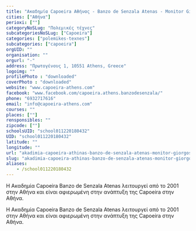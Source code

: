 ```yaml
---
title: "Ακαδημία Capoeira Αθήνας - Banzo de Senzala Atenas - Monitor Giorgos"
cities: ["Αθήνα"]
perioxi: [""]
categoryNoSLug: "Πολεμικές τέχνες"
subcategoriesNoSLug: ["Capoeira"]
categories: ["polemikes-texnes"]
subcategories: ["capoeira"]
orgUID: ""
organisation: ""
orgurl: "-"
address: "Πρωτογένους 1, 10551 Athens, Greece"
logoimg: ""
profilePhoto : "downloaded"
coverPhoto : "downloaded"
website: "www.capoeira-athens.com"
facebook: "www.facebook.com/capoeira.athens.banzodesenzala/"
phone: "6932717616"
email: "info@capoeira-athens.com"
courses: ""
places: [""]
rensponsibles: ""
zipcode: [""]
schoolsUID: "school011220180432"
UID: "school011220180432"
latitude: ""
longitude: ""
url: "akadimia-capoeira-athinas-banzo-de-senzala-atenas-monitor-giorgos/athina/polemikes-texnes/capoeira"
slug: "akadimia-capoeira-athinas-banzo-de-senzala-atenas-monitor-giorgos"
aliases:
    - /school011220180432
---
```



H Ακαδημία Capoeira Banzo de Senzala Atenas λειτουργεί από το 2001 στην Αθήνα και είναι αφιερωμένη στην ανάπτυξη της Capoeira στην Αθήνα.

H Ακαδημία Capoeira Banzo de Senzala Atenas λειτουργεί από το 2001 στην Αθήνα και είναι αφιερωμένη στην ανάπτυξη της Capoeira στην Αθήνα.